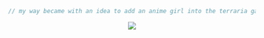 ```C#
// my way became with an idea to add an anime girl into the terraria game, so here i am.
```

<div align=center><img src=https://github.com/user-attachments/assets/539f98b7-62a7-468f-9a88-2cce6a4e5bc0></div>
